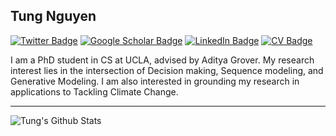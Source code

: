 ## Tung Nguyen

[![Twitter Badge](https://img.shields.io/twitter/follow/tungnd_13?style=social)](https://twitter.com/tungnd_13)
[![Google Scholar Badge](https://img.shields.io/badge/Google-Scholar-lightgrey)](https://scholar.google.com/citations?user=F9mgq3sAAAAJ&hl=en)
[![LinkedIn Badge](https://img.shields.io/badge/My-LinkedIn-blue)](https://www.linkedin.com/in/tung-nguyen-40703616b/)
[![CV Badge](https://img.shields.io/badge/My-CV-critical)](https://drive.google.com/file/d/1fc1g6k85L3HlzsJnAuq9zuRgP-BAkdvO/view?usp=sharing)

I am a PhD student in CS at UCLA, advised by Aditya Grover. My research interest lies in the intersection of Decision making, Sequence modeling, and Generative Modeling. I am also interested in grounding my research in applications to Tackling Climate Change.

---

<img align="left" src="https://github-readme-stats.vercel.app/api?username=tung-nd&hide=stars&count_private=true&show_icons=true&theme=tokyonight" alt="Tung's Github Stats">
